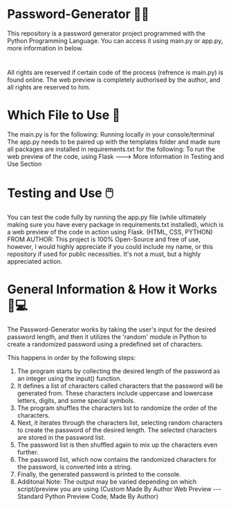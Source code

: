 

# Password-Generator 👨‍💻
This repository is a password generator project programmed with the Python Programming Language. You can access it using main.py or app.py, more information in below. 

#

All rights are reserved if certain code of the process (refrence is main.py) is found online. The web preview is completely authorised by the author, and all rights are reserved to him.         


# Which File to Use 📂
The main.py is for the following: Running locally in your console/terminal
The app.py needs to be paired up with the templates folder and made sure all packages are installed in requirements.txt for the following: To run the web preview of the code, using Flask ---> More information in Testing and Use Section

# Testing and Use 🖱️
You can test the code fully by running the app.py file (while ultimately making sure you have every package in requirements.txt installed), which is a web preview of the code in action using Flask. (HTML, CSS, PYTHON)
FROM AUTHOR: This project is 100% Open-Source and free of use, however, I would highly appreciate if you could include my name, or this repository if used for public necessities. It's not a must, but a highly appreciated action.

# General Information & How it Works 📄💻
The Password-Generator works by taking the user's input for the desired password length, and then it utilizes the 'random' module in Python to create a randomized password using a predefined set of characters.

This happens in order by the following steps:
1. The program starts by collecting the desired length of the password as an integer using the input() function.
2. It defines a list of characters called characters that the password will be generated from. These characters include uppercase and lowercase letters, digits, and some special symbols.
3. The program shuffles the characters list to randomize the order of the characters.
4. Next, it iterates through the characters list, selecting random characters to create the password of the desired length. The selected characters are stored in the password list.
5. The password list is then shuffled again to mix up the characters even further.
6. The password list, which now contains the randomized characters for the password, is converted into a string.
7. Finally, the generated password is printed to the console.
8. Additonal Note: The output may be varied depending on which script/preview you are using (Custom Made By Author Web Preview --- Standard Python Preview Code, Made By Author)

